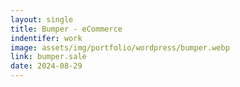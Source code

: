 ```yaml
---
layout: single
title: Bumper - eCommerce
indentifer: work
image: assets/img/portfolio/wordpress/bumper.webp
link: bumper.sale
date: 2024-08-29
---
```

